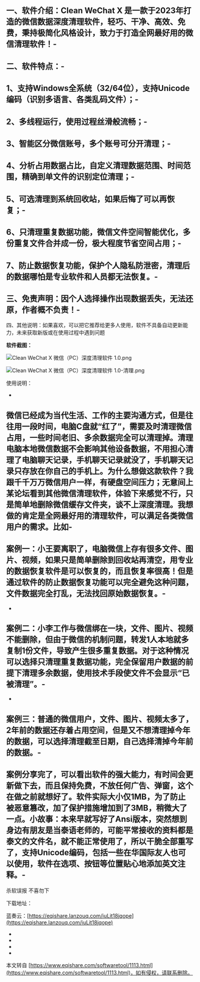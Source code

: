 一、软件介绍：Clean WeChat X 是一款于2023年打造的微信数据深度清理软件，轻巧、干净、高效、免费，秉持极简化风格设计，致力于打造全网最好用的微信清理软件！-
-
二、软件特点：-
-
1、支持Windows全系统（32/64位），支持Unicode编码（识别多语言、各类乱码文件）；-
-
2、多线程运行，使用过程丝滑般流畅；-
-
3、智能区分微信账号，多个账号可分开清理；-
-
4、分析占用数据占比，自定义清理数据范围、时间范围，精确到单文件的识别定位清理；-
-
5、可选清理到系统回收站，如果后悔了可以再恢复；-
-
6、只清理重复数据功能，微信文件空间智能优化，多份重复文件合并成一份，极大程度节省空间占用；-
-
7、防止数据恢复功能，保护个人隐私防泄密，清理后的数据哪怕是专业软件和人员都无法恢复。-
-
三、免责声明：因个人选择操作出现数据丢失，无法还原，作者概不负责！-
-
四、其他说明：如果喜欢，可以把它推荐给更多人使用，软件不具备自动更新能力，未来获取新版或在使用过程中遇到问题

**软件截图：**

![Clean WeChat X 微信（PC）深度清理软件 1.0.png](https://www.eqishare.com/zb_users/upload/2023/09/202309151694768622638469.png)

![Clean WeChat X 微信（PC）深度清理软件 1.0-清理.png](https://www.eqishare.com/zb_users/upload/2023/09/202309151694768622732722.png)

使用说明：

-
微信已经成为当代生活、工作的主要沟通方式，但是往往用一段时间，电脑C盘就“红了”，需要及时清理微信占用，一些时间老旧、多余数据完全可以清理掉。清理电脑本地微信数据不会影响其他设备数据，不用担心清理了电脑聊天记录，手机聊天记录就没了，手机聊天记录只存放在你自己的手机上。为什么想做这款软件？我跟千千万万微信用户一样，有硬盘空间压力；无意间上某论坛看到其他微信清理软件，体验下来感觉不行，只是简单地删除微信缓存文件夹，谈不上深度清理。我想做的肯定是全网最好用的清理软件，可以满足各类微信用户的需求。比如-
-
案例一：小王要离职了，电脑微信上存有很多文件、图片、视频，如果只是简单删除到回收站再清空，用专业的数据恢复软件是可以恢复的，而且恢复率很高！但是通过软件的防止数据恢复功能可以完全避免这种问题，文件数据完全打乱，无法找回原始数据恢复。-
-
-
案例二：小李工作与微信绑在一块，文件、图片、视频不能删除，但由于微信的机制问题，转发1人本地就多复制1份文件，导致产生很多重复数据。对于这种情况可以选择只清理重复数据功能，完全保留用户数据的前提下清理多余数据，使用技术手段使文件不会显示“已被清理”。-
-
-
案例三：普通的微信用户，文件、图片、视频太多了，2年前的数据还存着占用空间，但是又不想清理掉今年的数据，可以选择清理截至日期，自己选择清掉今年前的数据。-
-
案例分享完了，可以看出软件的强大能力，有时间会更新做下去，而且保持免费，不放任何广告、弹窗，这个在做之前就想好了。软件实际大小仅1MB，为了防止被恶意篡改，加了保护措施增加到了3MB，稍微大了一点。小故事：本来早就写好了Ansi版本，突然想到身边有朋友是当泰语老师的，可能平常接收的资料都是泰文的文件名，就不能正常使用了，所以干脆全部重写了，支持Unicode编码，包括一些在华国际友人也可以使用，软件在选项、按钮等位置贴心地添加英文注释。-
-
杀软误报 不喜勿下

下载地址：

蓝奏云：[https://eqishare.lanzouq.com/iuLit18jqope](https://eqishare.lanzouq.com/iuLit18jqope)

-

-

-

-

本文转自 [https://www.eqishare.com/softwaretool/1113.html](https://www.eqishare.com/softwaretool/1113.html)，如有侵权，请联系删除。